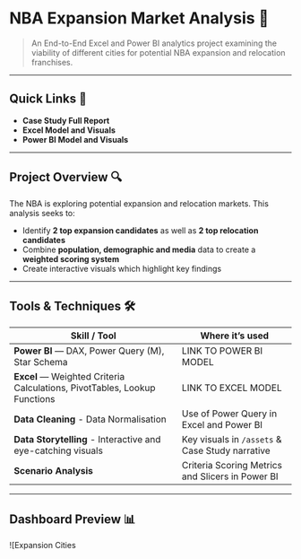 # NBA Expansion Market Analysis 🏀

> An End-to-End Excel and Power BI analytics project examining the viability of different cities for potential NBA expansion and relocation franchises.

---

## Quick Links 🔗
- **Case Study Full Report**
- **Excel Model and Visuals**
- **Power BI Model and Visuals**

---

## Project Overview 🔍
The NBA is exploring potential expansion and relocation markets. This analysis seeks to:
- Identify **2 top expansion candidates** as well as **2 top relocation candidates** 
- Combine **population, demographic and media** data to create a **weighted scoring system**
- Create interactive visuals which highlight key findings

---

## Tools & Techniques 🛠️ 
| Skill / Tool | Where it’s used |
|--------------|----------------|
| **Power BI** — DAX, Power Query (M), Star Schema | LINK TO POWER BI MODEL
| **Excel** — Weighted Criteria Calculations, PivotTables, Lookup Functions | LINK TO EXCEL MODEL
| **Data Cleaning** - Data Normalisation | Use of Power Query in Excel and Power BI
| **Data Storytelling** - Interactive and eye-catching visuals | Key visuals in `/assets` & Case Study narrative |
| **Scenario Analysis** | Criteria Scoring Metrics and Slicers in Power BI |

---

## Dashboard Preview 📊

![Expansion Cities 
